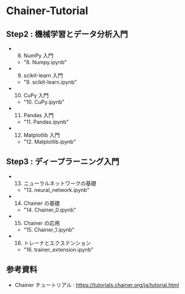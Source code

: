 # Chainer-Tutorial

## Step2 : 機械学習とデータ分析入門

- 8. NumPy 入門
  - "8. Numpy.ipynb"
- 9. scikit-learn 入門
  - "9. scikit-learn.ipynb"
- 10. CuPy 入門
  - "10. CuPy.ipynb"
- 11. Pandas 入門
  - "11. Pandas.ipynb"
- 12. Matplotlib 入門
  - "12. Matplotlib.ipynb"

## Step3 : ディープラーニング入門

- 13. ニューラルネットワークの基礎
  - "13. neural_network.ipynb"
- 14. Chainer の基礎
  - "14. Chainer_0.ipynb"
- 15. Chainer の応用
  - "15. Chainer_1.ipynb"
- 16. トレーナとエクステンション
  - "16. trainer_extension.ipynb"

## 参考資料
- Chainer チュートリアル : https://tutorials.chainer.org/ja/tutorial.html
